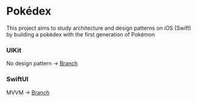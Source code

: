 # Pokédex
This project aims to study architecture and design patterns on iOS (Swift) by building a pokédex with the first generation of Pokémon

### UIKit
No design pattern -> [Branch](https://github.com/karengabiviana/Pok-dex/tree/UIKitViewController) 

### SwiftUI
MVVM -> [Branch](https://github.com/karengabiviana/Pok-dex/tree/SwiftUI-MVVM)
